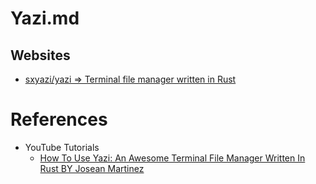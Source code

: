 # Yazi.md

## Websites

* [sxyazi/yazi => Terminal file manager written in Rust](https://github.com/sxyazi/yazi)

# References

* YouTube Tutorials
  * [How To Use Yazi: An Awesome Terminal File Manager Written In Rust BY Josean Martinez](https://www.youtube.com/watch?v=iKb3cHDD9hw)
